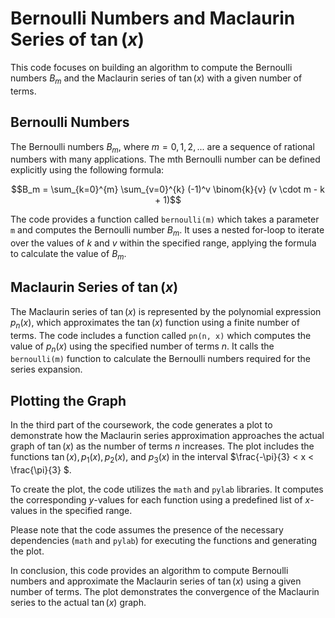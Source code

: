 # Bernoulli Numbers and Maclaurin Series of $\tan(x)$

This code focuses on building an algorithm to compute the Bernoulli numbers $B_m$ and the Maclaurin series of $\tan(x)$ with a given number of terms.

## Bernoulli Numbers

The Bernoulli numbers $B_m$, where $m=0,1,2,...$ are a sequence of rational numbers with many applications. The mth Bernoulli number can be defined explicitly using the following formula:

$$B_m = \sum_{k=0}^{m} \sum_{v=0}^{k} (-1)^v \binom{k}{v} (v \cdot m - k + 1)$$


The code provides a function called `bernoulli(m)` which takes a parameter `m` and computes the Bernoulli number $B_m$. It uses a nested for-loop to iterate over the values of $k$ and $v$ within the specified range, applying the formula to calculate the value of $B_m$.

## Maclaurin Series of $\tan(x)$

The Maclaurin series of $\tan(x)$ is represented by the polynomial expression $p_n(x)$, which approximates the $\tan(x)$ function using a finite number of terms. The code includes a function called `pn(n, x)` which computes the value of $p_n(x)$ using the specified number of terms $n$. It calls the `bernoulli(m)` function to calculate the Bernoulli numbers required for the series expansion.

## Plotting the Graph

In the third part of the coursework, the code generates a plot to demonstrate how the Maclaurin series approximation approaches the actual graph of $\tan(x)$ as the number of terms $n$ increases. The plot includes the functions $\tan(x), p_1(x), p_2(x)$, and $p_3(x)$ in the interval $\frac{-\pi}{3} < x < \frac{\pi}{3} $.



To create the plot, the code utilizes the `math` and `pylab` libraries. It computes the corresponding $y$-values for each function using a predefined list of $x$-values in the specified range.

Please note that the code assumes the presence of the necessary dependencies (`math` and `pylab`) for executing the functions and generating the plot.

In conclusion, this code provides an algorithm to compute Bernoulli numbers and approximate the Maclaurin series of $\tan(x)$ using a given number of terms. The plot demonstrates the convergence of the Maclaurin series to the actual $\tan(x)$ graph.
